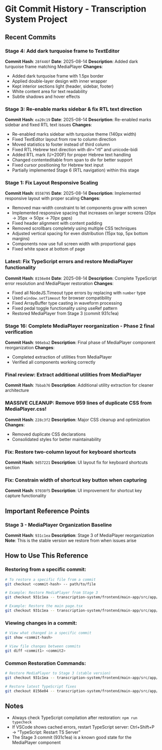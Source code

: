 # Git Commit History - Transcription System Project

## Recent Commits

### Stage 4: Add dark turquoise frame to TextEditor
**Commit Hash**: `28f446f`
**Date**: 2025-08-14
**Description**: Added dark turquoise frame matching MediaPlayer
**Changes**:
- Added dark turquoise frame with 1.5px border
- Applied double-layer design with inner wrapper
- Kept interior sections light (header, sidebar, footer)
- White content area for text readability
- Subtle shadows and hover effects

### Stage 3: Re-enable marks sidebar & fix RTL text direction
**Commit Hash**: `ea20c19`
**Date**: 2025-08-14
**Description**: Re-enabled marks sidebar and fixed RTL text issues
**Changes**:
- Re-enabled marks sidebar with turquoise theme (140px width)
- Fixed TextEditor layout from row to column direction
- Moved statistics to footer instead of third column
- Fixed RTL Hebrew text direction with dir="rtl" and unicode-bidi
- Added RTL mark (U+200F) for proper Hebrew text handling
- Changed contenteditable from span to div for better support
- Fixed cursor positioning for Hebrew text input
- Partially implemented Stage 6 (RTL navigation) within this stage

### Stage 1: Fix Layout Responsive Scaling
**Commit Hash**: `8558795`
**Date**: 2025-08-14
**Description**: Implemented responsive layout with proper scaling
**Changes**:
- Removed max-width constraint to let components grow with screen
- Implemented responsive spacing that increases on larger screens (20px → 35px → 50px → 70px gaps)
- Fixed header alignment with content padding
- Removed scrollbars completely using multiple CSS techniques
- Adjusted vertical spacing for even distribution (15px top, 5px bottom margins)
- Components now use full screen width with proportional gaps
- Fixed white space at bottom of page

### Latest: Fix TypeScript errors and restore MediaPlayer functionality
**Commit Hash**: `8156e04`
**Date**: 2025-08-14
**Description**: Complete TypeScript error resolution and MediaPlayer restoration
**Changes**:
- Fixed all NodeJS.Timeout type errors by replacing with `number` type
- Used `window.setTimeout` for browser compatibility
- Fixed ArrayBuffer type casting in waveform processing
- Fixed pedal toggle functionality using useRef pattern
- Restored MediaPlayer from Stage 3 (commit 931c1ea)

### Stage 16: Complete MediaPlayer reorganization - Phase 2 final verification
**Commit Hash**: `906eba2`
**Description**: Final phase of MediaPlayer component reorganization
**Changes**:
- Completed extraction of utilities from MediaPlayer
- Verified all components working correctly

### Final review: Extract additional utilities from MediaPlayer
**Commit Hash**: `7bbab76`
**Description**: Additional utility extraction for cleaner architecture

### MASSIVE CLEANUP: Remove 959 lines of duplicate CSS from MediaPlayer.css!
**Commit Hash**: `228c3f2`
**Description**: Major CSS cleanup and optimization
**Changes**:
- Removed duplicate CSS declarations
- Consolidated styles for better maintainability

### Fix: Restore two-column layout for keyboard shortcuts
**Commit Hash**: `9d57221`
**Description**: UI layout fix for keyboard shortcuts section

### Fix: Constrain width of shortcut key button when capturing
**Commit Hash**: `97038f5`
**Description**: UI improvement for shortcut key capture functionality

## Important Reference Points

### Stage 3 - MediaPlayer Organization Baseline
**Commit Hash**: `931c1ea`
**Description**: Stage 3 of MediaPlayer reorganization
**Note**: This is the stable version we restore from when issues arise

## How to Use This Reference

### Restoring from a specific commit:
```bash
# To restore a specific file from a commit
git checkout <commit-hash> -- path/to/file

# Example: Restore MediaPlayer from Stage 3
git checkout 931c1ea -- transcription-system/frontend/main-app/src/app/transcription/transcription/components/MediaPlayer

# Example: Restore the main page.tsx
git checkout 931c1ea -- transcription-system/frontend/main-app/src/app/transcription/transcription/page.tsx
```

### Viewing changes in a commit:
```bash
# View what changed in a specific commit
git show <commit-hash>

# View file changes between commits
git diff <commit1> <commit2>
```

### Common Restoration Commands:
```bash
# Restore MediaPlayer to Stage 3 (stable version)
git checkout 931c1ea -- transcription-system/frontend/main-app/src/app/transcription/transcription/components/MediaPlayer

# Restore latest TypeScript fixes
git checkout 8156e04 -- transcription-system/frontend/main-app/src/app/transcription/transcription/components/MediaPlayer
```

## Notes
- Always check TypeScript compilation after restoration: `npm run typecheck`
- If VSCode shows cached errors, restart TypeScript server: Ctrl+Shift+P → "TypeScript: Restart TS Server"
- The Stage 3 commit (931c1ea) is a known good state for the MediaPlayer component